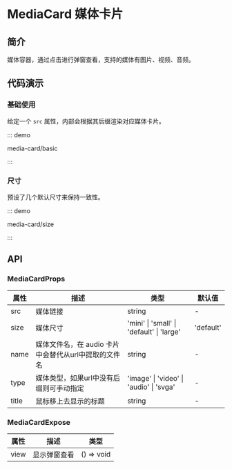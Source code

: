 # MediaCard 媒体卡片

## 简介

媒体容器，通过点击进行弹窗查看，支持的媒体有图片、视频、音频。

## 代码演示

### 基础使用

给定一个 `src` 属性，内部会根据其后缀渲染对应媒体卡片。

::: demo

media-card/basic

:::

### 尺寸

预设了几个默认尺寸来保持一致性。

::: demo

media-card/size

:::

## API

### MediaCardProps

| 属性  | 描述                                                 | 类型                                      | 默认值    |
| ----- | ---------------------------------------------------- | ----------------------------------------- | --------- |
| src   | 媒体链接                                             | string                                    | -         |
| size  | 媒体尺寸                                             | 'mini' \| 'small' \| 'default' \| 'large' | 'default' |
| name  | 媒体文件名，在 audio 卡片中会替代从url中提取的文件名 | string                                    | -         |
| type  | 媒体类型，如果url中没有后缀则可手动指定              | 'image' \| 'video' \| 'audio' \| 'svga'   | -         |
| title | 鼠标移上去显示的标题                                 | string                                    | -         |

### MediaCardExpose

| 属性 | 描述         | 类型       |
| ---- | ------------ | ---------- |
| view | 显示弹窗查看 | () => void |
